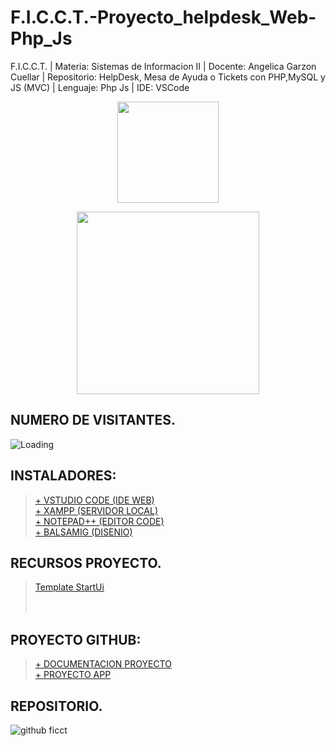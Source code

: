# F.I.C.C.T.-Proyecto_helpdesk_Web-Php_Js
F.I.C.C.T. | Materia: Sistemas de Informacion II | Docente: Angelica Garzon Cuellar | Repositorio: HelpDesk, Mesa de Ayuda o Tickets con PHP,MySQL y JS (MVC) | Lenguaje: Php Js | IDE: VSCode

<p align="center"><img src="https://user-images.githubusercontent.com/36086876/146686931-7454e35d-a44b-422f-84c6-c3645d235ad3.png" width="162"></p>
<p align="center"><img src="https://user-images.githubusercontent.com/36086876/148548585-d4259cff-b909-48de-8d48-c41a7ba2cab3.png" width="292"></p>

## NUMERO DE VISITANTES.
<img align="left" src = "https://profile-counter.glitch.me/F.I.C.C.T.-Proyecto_Seller_Web-Php-Js/count.svg" alt ="Loading"> <br>
## INSTALADORES:
> [+ VSTUDIO CODE (IDE WEB)](https://code.visualstudio.com/download) <br>
> [+ XAMPP (SERVIDOR LOCAL)](https://www.apachefriends.org/es/index.html) <br>
> [+ NOTEPAD++ (EDITOR CODE)](https://notepad-plus-plus.org/downloads/) <br>
> [+ BALSAMIG (DISENIO)](https://balsamiq.com/wireframes/desktop/) <br>

## RECURSOS PROYECTO.
> [Template StartUi](https://github.com/Anders87x/Template_StartUi) <br>
> []() <br>
> []() <br>

## PROYECTO GITHUB:
> [+ DOCUMENTACION PROYECTO](https://github.com/uagrm-developer-community-sw/U.A.G.R.M.-Sistemas_De_Informacion_II.git) <br>
> [+ PROYECTO APP](https://github.com/jhasmany-jhunnior/F.I.C.C.T.-Proyecto_Seller_App_Web_Desktop-Dart.git) <br>

## REPOSITORIO.
![github ficct](https://user-images.githubusercontent.com/36086876/119494544-69bc6900-bd2f-11eb-8c42-810b19ede512.png)